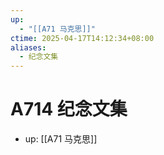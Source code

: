 ```yaml
---
up:
  - "[[A71 马克思]]"
ctime: 2025-04-17T14:12:34+08:00
aliases:
  - 纪念文集
---
```


# A714 纪念文集

- up: [[A71 马克思]]
